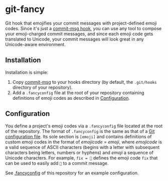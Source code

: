 # git-fancy
Git hook that emojifies your commit messages with project-defined emoji
codes. Since it's just a [commit-msg hook], you can use any tool to
compose your emoji-charged commit messages, and since each emoji code
gets translated to Unicode, your commit messages will look great in any
Unicode-aware environment.

<!-- Links -->
[commit-msg hook]: https://git-scm.com/docs/githooks#_commit_msg


## Installation
Installation is simple:
1. Copy [commit-msg] to your hooks directory (by default, the
`.git/hooks` directory of your repository).
2. Add a `.fancyconfig` file at the root of your repository containing
definitions of emoji codes as described in [Configuration].

<!-- Links -->
[commit-msg]: commit-msg
[Configuration]: #configuration


## Configuration
You define a project's emoji codes via a `.fancyconfig` file located at
the root of the repository. The format of `.fancyconfig` is the same as
that of a [Git configuration file]. Its sole section is `[emoji]` and
contains definitions of custom emoji codes in the format of
*emojicode = emoji*, where *emojicode* is a valid sequence of ASCII
characters (begins with a letter with subsequent characters being
letters, numbers or hyphens) and *emoji* a sequence of Unicode
characters. For example, `fix = 🐛` defines the emoji code `fix` that
can be used to easily add `🐛` to a commit message.

See [.fancyconfig] of this repository for an example configuration.

<!-- Links -->
[Git configuration file]: https://www.git-scm.com/docs/git-config#_configuration_file
[.fancyconfig]: .fancyconfig
